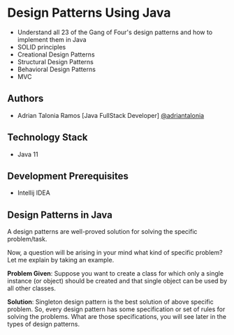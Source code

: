 
# Design Patterns Using Java

- Understand all 23 of the Gang of Four's design patterns and how to implement them in Java
- SOLID principles
- Creational Design Patterns
- Structural Design Patterns
- Behavioral Design Patterns
- MVC

## Authors

- Adrian Talonia Ramos [Java FullStack Developer] [@adriantalonia](https://github.com/adriantalonia)


## Technology Stack
- Java 11



## Development Prerequisites
- Intellij IDEA

## Design Patterns in Java
A design patterns are well-proved solution for solving the specific problem/task.

Now, a question will be arising in your mind what kind of specific problem? Let me explain by taking an example.

**Problem Given**:
Suppose you want to create a class for which only a single instance (or object) should be created and that single object can be used by all other classes.

**Solution**:
Singleton design pattern is the best solution of above specific problem. So, every design pattern has some specification or set of rules for solving the problems. What are those specifications, you will see later in the types of design patterns.